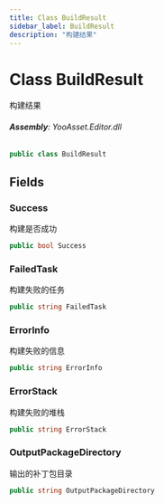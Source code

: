 ```yaml
---
title: Class BuildResult
sidebar_label: BuildResult
description: "构建结果"
---
```

# Class BuildResult
构建结果

###### **Assembly**: YooAsset.Editor.dll

```csharp title="Declaration"
public class BuildResult
```
## Fields
### Success
构建是否成功

```csharp title="Declaration"
public bool Success
```
### FailedTask
构建失败的任务

```csharp title="Declaration"
public string FailedTask
```
### ErrorInfo
构建失败的信息

```csharp title="Declaration"
public string ErrorInfo
```
### ErrorStack
构建失败的堆栈

```csharp title="Declaration"
public string ErrorStack
```
### OutputPackageDirectory
输出的补丁包目录

```csharp title="Declaration"
public string OutputPackageDirectory
```
